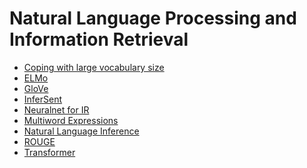 Natural Language Processing and Information Retrieval
======

- [Coping with large vocabulary size](./coping_with_large_vocab.md)
- [ELMo](./elmo.md)
- [GloVe](./glove.md)
- [InferSent](./infersent.md)
- [Neuralnet for IR](./ir_nn.md)
- [Multiword Expressions](./mwe.md)
- [Natural Language Inference](./nli.md)
- [ROUGE](./rouge.md)
- [Transformer](./transformer.md)